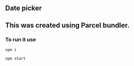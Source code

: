 ## Date picker

## This was created using Parcel bundler.

### To run it use

```
npm i

npm start
```
